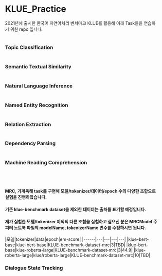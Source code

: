 # KLUE_Practice

2021년에 출시한 한국어 자연어처리 벤치마크 KLUE를 활용해 아래 Task들을 연습하기 위한 repo 입니다.<br><br>
<h3>Topic Classification<br><br></h3>
<h3>Semantic Textual Similarity<br><br></h3>
<h3>Natural Language Inference<br><br></h3>
<h3>Named Entity Recognition<br><br></h3>
<h3>Relation Extraction<br><br></h3>
<h3>Dependency Parsing<br><br></h3>
<h3>Machine Reading Comprehension<br><br></h3>
<br>

<h4>MRC, 기계독해 task를 구현해 모델/tokenizer/데이터/epoch 수의 다양한 조합으로 실험을 진행하였습니다.</h4>
<h4>기존 klue-benchmark dataset을 제외한 데이터는 출처를 표기할 예정입니다.</h4>
<h4>제가 실험한 모델/tokenizer 이외의 다른 조합을 실험하고 싶으신 분은 MRCModel 주피터 노트북 파일의 modelName, tokenizerName 변수를 수정하시면 됩니다.</h4>
|모델|tokenizer|data|epoch|em-score|
|------|---|---|---|---|
|klue-bert-base|klue-bert-base|KLUE-benchmark-dataset-mrc|3|TBD|
|klue-bert-base|klue-roberta-large|KLUE-benchmark-dataset-mrc|3|44.9|
|klue-roberta-large|klue/roberta-large|KLUE-benchmark-dataset-mrc|10|TBD|


<br>
<h3>Dialogue State Tracking<br><br></h3>
